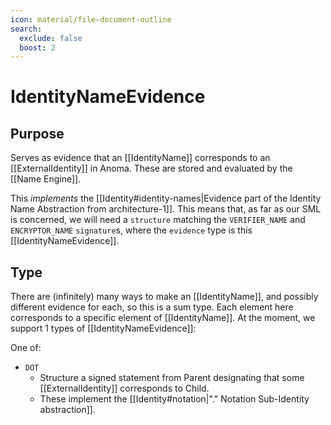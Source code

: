 ```yaml
---
icon: material/file-document-outline
search:
  exclude: false
  boost: 2
---
```


# IdentityNameEvidence

## Purpose

<!-- --8<-- [start:purpose] -->
Serves as evidence that an [[IdentityName]] corresponds to an [[ExternalIdentity]] in Anoma.
These are stored and evaluated by the [[Name Engine]].

This _implements_ the [[Identity#identity-names|Evidence part of the Identity
Name Abstraction from architecture-1]]. This means that, as far as our SML is
concerned, we will need a `structure` matching the `VERIFIER_NAME` and
`ENCRYPTOR_NAME` `signature`s, where the `evidence` type is this
[[IdentityNameEvidence]].
<!-- --8<-- [end:purpose] -->

## Type

<!-- --8<-- [start:type] -->
There are (infinitely) many ways to make an [[IdentityName]], and possibly
different evidence for each, so this is a sum type. Each element here
corresponds to a specific element of [[IdentityName]]. At the moment, we support
1 types of [[IdentityNameEvidence]]:

One of:

- `DOT`
  - Structure a signed statement from Parent designating that some
    [[ExternalIdentity]] corresponds to Child.
  - These implement the [[Identity#notation|"." Notation Sub-Identity
    abstraction]].
<!-- --8<-- [end:type] -->
